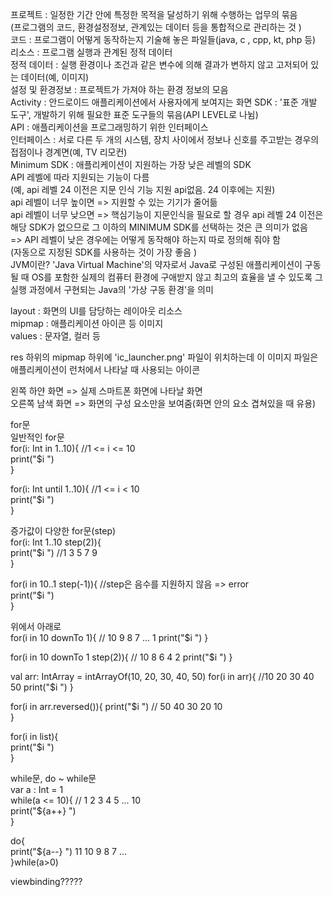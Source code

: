 프로젝트 : 일정한 기간 안에 특정한 목적을 달성하기 위해 수행하는 업무의 묶음  
(프로그램의 코드, 환경설정정보, 관계있는 데이터 등을 통합적으로 관리하는 것 )  
코드 : 프로그램이 어떻게 동작하는지 기술해 놓은 파일들(java, c , cpp, kt, php 등)  
리소스 : 프로그램 실행과 관계된 정적 데이터  
정적 데이터 : 실행 환경이나 조건과 같은 변수에 의해 결과가 변하지 않고 고저되어 있는 데이터(예, 이미지)  
설정 및 환경정보 : 프로젝트가 가져야 하는 환경 정보의 모음           
Activity : 안드로이드 애플리케이션에서 사용자에게 보여지는 화면
SDK : '표준 개발 도구', 개발하기 위해 필요한 표준 도구들의 묶음(API LEVEL로 나뉨)  
API : 애플리케이션을 프로그래밍하기 위한 인터페이스   
인터페이스 : 서로 다른 두 개의 시스템, 장치 사이에서 정보나 신호를 주고받는 경우의 접점이나 경계면(예, TV 리모컨)  
Minimum SDK : 애플리케이션이 지원하는 가장 낮은 레벨의 SDK  
API 레벨에 따라 지원되는 기능이 다름  
(예, api 레벨 24 이전은 지문 인식 기능 지원 api없음. 24 이후에는 지원)  
api 레벨이 너무 높이면 => 지원할 수 있는 기기가 줄어듦  
api 레벨이 너무 낮으면 => 핵심기능이 지문인식을 필요로 할 경우 api 레벨 24 이전은 해당 SDK가 없으므로 그 이하의 MINIMUM SDK를 선택하는 것은 큰 의미가 없음   
=> API 레벨이 낮은 경우에는 어떻게 동작해야 하는지 따로 정의해 줘야 함  
(자동으로 지정된 SDK를 사용하는 것이 가장 좋음 )  
JVM이란? 'Java Virtual Machine'의 약자로서 Java로 구성된 애플리케이션이 구동될 때 OS를 포함한 실제의 컴퓨터 환경에 구애받지 않고 최고의 효율을 낼 수 있도록 그 실행 과정에서 구현되는 Java의 '가상 구동 환경'을 의미  

layout : 화면의 UI를 담당하는 레이아웃 리소스  
mipmap : 애플리케이션 아이콘 등 이미지  
values : 문자열, 컬러 등  

res 하위의 mipmap 하위에 'ic_launcher.png' 파일이 위치하는데 이 이미지 파일은 애플리케이션이 런처에서 나타날 때 사용되는 아이콘  


왼쪽 하얀 화면 => 실제 스마트폰 화면에 나타날 화면  
오른쪽 남색 화면 => 화면의 구성 요소만을 보여줌(화면 안의 요소 겹쳐있을 때 유용)  

for문  
일반적인 for문  
for(i: Int in 1..10){ //1 <= i <= 10  
    print("$i ")   
}  

for(i: Int until 1..10){ //1 <= i < 10  
    print("$i ")  
}  

증가값이 다양한 for문(step)  
for(i: Int 1..10 step(2)){   
    print("$i ") //1 3 5 7 9  
}  

for(i in 10..1 step(-1)){ //step은 음수를 지원하지 않음 => error  
    print("$i ")   
}  

위에서 아래로  
for(i in 10 downTo 1){ // 10 9 8 7 ... 1
    print("$i ")
}

for(i in 10 downTo 1 step(2)){ // 10 8 6 4 2
    print("$i ")
}

val arr: IntArray = intArrayOf(10, 20, 30, 40, 50)
for(i in arr){ //10 20 30 40 50
    print("$i ")
}

for(i in arr.reversed()){
    print("$i ") // 50 40 30 20 10       
}  
 
for(i in list){   
    print("$i ")  
}  

while문, do ~ while문   
var a : Int = 1  
while(a <= 10){ // 1 2 3 4 5 ... 10  
    print("${a++} ")    
}  

do{  
    print("${a--} ") 11 10 9 8 7 ...  
}while(a>0)    





viewbinding?????  